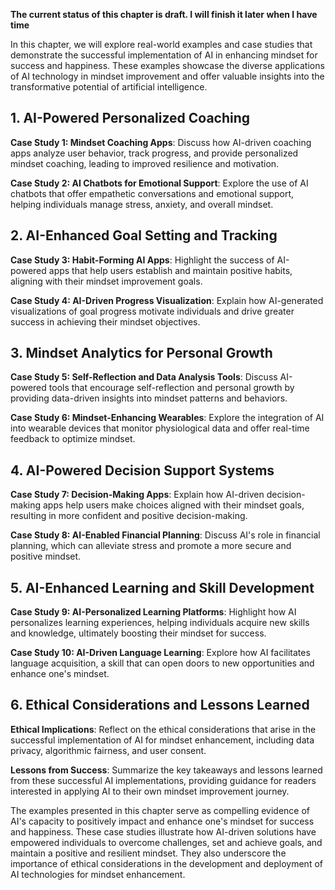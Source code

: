 **The current status of this chapter is draft. I will finish it later when I have time**

In this chapter, we will explore real-world examples and case studies that demonstrate the successful implementation of AI in enhancing mindset for success and happiness. These examples showcase the diverse applications of AI technology in mindset improvement and offer valuable insights into the transformative potential of artificial intelligence.

**1. AI-Powered Personalized Coaching**
---------------------------------------

**Case Study 1: Mindset Coaching Apps**: Discuss how AI-driven coaching apps analyze user behavior, track progress, and provide personalized mindset coaching, leading to improved resilience and motivation.

**Case Study 2: AI Chatbots for Emotional Support**: Explore the use of AI chatbots that offer empathetic conversations and emotional support, helping individuals manage stress, anxiety, and overall mindset.

**2. AI-Enhanced Goal Setting and Tracking**
--------------------------------------------

**Case Study 3: Habit-Forming AI Apps**: Highlight the success of AI-powered apps that help users establish and maintain positive habits, aligning with their mindset improvement goals.

**Case Study 4: AI-Driven Progress Visualization**: Explain how AI-generated visualizations of goal progress motivate individuals and drive greater success in achieving their mindset objectives.

**3. Mindset Analytics for Personal Growth**
--------------------------------------------

**Case Study 5: Self-Reflection and Data Analysis Tools**: Discuss AI-powered tools that encourage self-reflection and personal growth by providing data-driven insights into mindset patterns and behaviors.

**Case Study 6: Mindset-Enhancing Wearables**: Explore the integration of AI into wearable devices that monitor physiological data and offer real-time feedback to optimize mindset.

**4. AI-Powered Decision Support Systems**
------------------------------------------

**Case Study 7: Decision-Making Apps**: Explain how AI-driven decision-making apps help users make choices aligned with their mindset goals, resulting in more confident and positive decision-making.

**Case Study 8: AI-Enabled Financial Planning**: Discuss AI's role in financial planning, which can alleviate stress and promote a more secure and positive mindset.

**5. AI-Enhanced Learning and Skill Development**
-------------------------------------------------

**Case Study 9: AI-Personalized Learning Platforms**: Highlight how AI personalizes learning experiences, helping individuals acquire new skills and knowledge, ultimately boosting their mindset for success.

**Case Study 10: AI-Driven Language Learning**: Explore how AI facilitates language acquisition, a skill that can open doors to new opportunities and enhance one's mindset.

**6. Ethical Considerations and Lessons Learned**
-------------------------------------------------

**Ethical Implications**: Reflect on the ethical considerations that arise in the successful implementation of AI for mindset enhancement, including data privacy, algorithmic fairness, and user consent.

**Lessons from Success**: Summarize the key takeaways and lessons learned from these successful AI implementations, providing guidance for readers interested in applying AI to their own mindset improvement journey.

The examples presented in this chapter serve as compelling evidence of AI's capacity to positively impact and enhance one's mindset for success and happiness. These case studies illustrate how AI-driven solutions have empowered individuals to overcome challenges, set and achieve goals, and maintain a positive and resilient mindset. They also underscore the importance of ethical considerations in the development and deployment of AI technologies for mindset enhancement.
